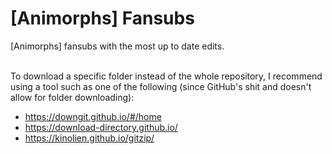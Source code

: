 # [Animorphs] Fansubs

[Animorphs] fansubs with the most up to date edits.
<br></br>

To download a specific folder instead of the whole repository, I recommend using a tool such as one of the following (since GitHub's shit and doesn't allow for folder downloading):
* https://downgit.github.io/#/home
* https://download-directory.github.io/
* https://kinolien.github.io/gitzip/
